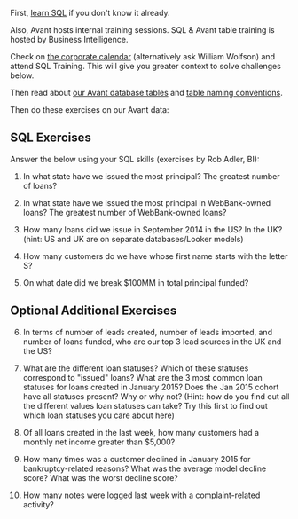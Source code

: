 First, [learn SQL](https://www.codecademy.com/learn/learn-sql) if you don't know it already.

Also, Avant hosts internal training sessions. SQL & Avant table training is hosted by Business Intelligence.  

Check on [the corporate calendar](https://www.google.com/calendar/embed?src=avantcredit.com_14k1u58r10e6vk69pm02i5j230%40group.calendar.google.com&ctz=America/Chicago) (alternatively ask William Wolfson) and attend SQL Training. This will give you greater context to solve challenges below.  

Then read about [our Avant database tables](https://businessintelligence.hackpad.com/Table-Descriptions-mFTasgXNNkR) and [table naming conventions](https://businessintelligence.hackpad.com/Table-Naming-Conventions-IdoLDNyUwzi).

Then do these exercises on our Avant data:

## SQL Exercises

Answer the below using your SQL skills (exercises by Rob Adler, BI):

1) In what state have we issued the most principal? The greatest number of loans?  

2) In what state have we issued the most principal in WebBank-owned loans? The greatest number of WebBank-owned loans?  

3) How many loans did we issue in September 2014 in the US? In the UK? (hint: US and UK are on separate databases/Looker models)  

4) How many customers do we have whose first name starts with the letter S?  

5) On what date did we break $100MM in total principal funded?   


## Optional Additional Exercises

6) In terms of number of leads created, number of leads imported, and number of loans funded, who are our top 3 lead sources in the UK and the US?  

7) What are the different loan statuses? Which of these statuses correspond to "issued" loans? What are the 3 most common loan statuses for loans created in January 2015? Does the Jan 2015 cohort have all statuses present? Why or why not? (Hint: how do you find out all the different values loan statuses can take? Try this first to find out which loan statuses you care about here)  

8) Of all loans created in the last week, how many customers had a monthly net income greater than $5,000?  

9) How many times was a customer declined in January 2015 for bankruptcy-related reasons? What was the average model decline score? What was the worst decline score?  

10) How many notes were logged last week with a complaint-related activity?

